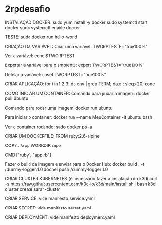 # 2rpdesafio
INSTALAÇÃO DOCKER:
sudo yum install -y docker
sudo systemctl start docker
sudo systemctl enable docker
 
TESTE:
sudo docker run hello-world 

CRIAÇÃO DA VARIÁVEL:
Criar uma variável:
TWORPTESTE="true100%"

Ver a variável:
echo $TWORPTEST

Exportar a variável para o ambiente:
export TWORPTEST="true100%"

Deletar a variável:
unset TWORPTEST="true100%"


CRIAR APLICAÇÃO:
for i in 1 2 3: do env | grep TERM; date ; sleep 20; done


COMO INICIAR UM CONTAINER:
Comando para puxar a imagem:
docker pull Ubuntu 

Comando para rodar uma imagem:
docker run ubuntu

Para iniciar o container:
docker run --name MeuContainer -it ubuntu bash

Ver o container rodando:
sudo docker ps -a 


CRIAR UM DOCKERFILE:
FROM ruby:2.6-alpine

COPY . /app
WORKDIR /app

CMD ["ruby", "app.rb"]

Fazer o build da imagem e enviar para o Docker Hub:
docker build . -t <sarahalvim>/dummy-logger:1.0
docher push <sarahalvim>/dummy-logger:1.0

CRIAR CLUSTER KUBERNETES
(é necessário fazer a instalação do k3d) 
curl -s https://raw.githubusercontent.com/k3d-io/k3d/main/install.sh | bash
k3d cluster create sarah-cluster

CRIAR SERVICE:
vide manifesto service.yaml

CRIAR SECRET:
vide manifesto secret.yaml

CRIAR DEPLOYMENT:
vide manifesto deployment.yaml
